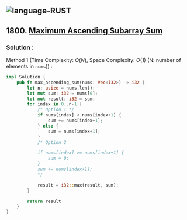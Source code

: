 ![language-RUST](https://img.shields.io/badge/RUST-8d4004?style=for-the-badge&logo=RUST)
---

## 1800. [Maximum Ascending Subarray Sum](https://leetcode.com/problems/maximum-ascending-subarray-sum)

### Solution :

Method 1 (Time Complexity: $O(N)$, Space Complexity: $O(1)$ (N: number of elements in `nums`)) :
```Rust
impl Solution {
    pub fn max_ascending_sum(nums: Vec<i32>) -> i32 {
        let n: usize = nums.len();
        let mut sum: i32 = nums[0];
        let mut result: i32 = sum;
        for index in 0..n-1 {
            /* Option 1 */
            if nums[index] < nums[index+1] {
                sum += nums[index+1];
            } else {
                sum = nums[index+1];
            }
            /* Option 2

            if nums[index] >= nums[index+1] {
                sum = 0;
            }
            sum += nums[index+1];
            */

            result = i32::max(result, sum);
        }

        return result
    }
}
```
